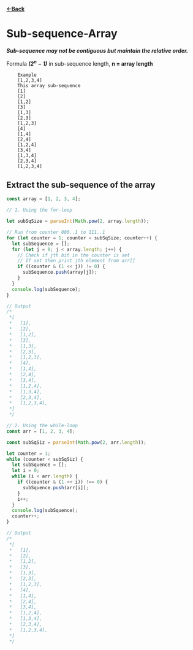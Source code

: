 [**<-Back**](/README.md)

# Sub-sequence-Array

**_Sub-sequence may not be contiguous but maintain the relative order._**

Formula _**$(2^n-1)$**_ in sub-sequence length,
**n = array length**

```doc
    Example
    [1,2,3,4]
    This array sub-sequence
    [1]
    [2]
    [1,2]
    [3]
    [1,3]
    [2,3]
    [1,2,3]
    [4]
    [1,4]
    [2,4]
    [1,2,4]
    [3,4]
    [1,3,4]
    [2,3,4]
    [1,2,3,4]
```

## Extract the sub-sequence of the array

```javascript
const array = [1, 2, 3, 4];

// 1. Using the for-loop

let subSqSize = parseInt(Math.pow(2, array.length));

// Run from counter 000..1 to 111..1
for (let counter = 1; counter < subSqSize; counter++) {
  let subSequence = [];
  for (let j = 0; j < array.length; j++) {
    // Check if jth bit in the counter is set
    // If set then print jth element from arr[]
    if ((counter & (1 << j)) != 0) {
      subSequence.push(array[j]);
    }
  }
  console.log(subSequence);
}

// Output
/*
 *[
 *   [1],
 *   [2],
 *   [1,2],
 *   [3],
 *   [1,3],
 *   [2,3],
 *   [1,2,3],
 *   [4],
 *   [1,4],
 *   [2,4],
 *   [3,4],
 *   [1,2,4],
 *   [1,3,4],
 *   [2,3,4],
 *   [1,2,3,4],
 *]
 */

// 2. Using the while-loop
const arr = [1, 2, 3, 4];

const subSqSiz = parseInt(Math.pow(2, arr.length));

let counter = 1;
while (counter < subSqSiz) {
  let subSquence = [];
  let i = 0;
  while (i < arr.length) {
    if ((counter & (1 << i)) !== 0) {
      subSquence.push(arr[i]);
    }
    i++;
  }
  console.log(subSquence);
  counter++;
}

// Output
/*
 *[
 *   [1],
 *   [2],
 *   [1,2],
 *   [3],
 *   [1,3],
 *   [2,3],
 *   [1,2,3],
 *   [4],
 *   [1,4],
 *   [2,4],
 *   [3,4],
 *   [1,2,4],
 *   [1,3,4],
 *   [2,3,4],
 *   [1,2,3,4],
 *]
 */
```
